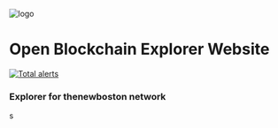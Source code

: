 ![logo](https://avatars.githubusercontent.com/u/76010324?s=50&v=4)

# Open Blockchain Explorer Website

[![Total alerts](https://img.shields.io/lgtm/alerts/g/open-blockchain-explorer/Website.svg?logo=lgtm&logoWidth=18)](https://lgtm.com/projects/g/open-blockchain-explorer/Website/alerts/)

### Explorer for thenewboston network

s
